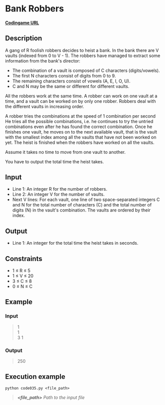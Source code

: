 # Bank Robbers

#### [Codingame URL](https://www.codingame.com/ide/puzzle/bank-robbers)

## Description
A gang of R foolish robbers decides to heist a bank. In the bank there
are V vaults (indexed from 0 to V - 1). The robbers have managed to
extract some information from the bank's director:
- The combination of a vault is composed of C characters (digits/vowels).
- The first N characters consist of digits from 0 to 9.
- The remaining characters consist of vowels (A, E, I, O, U).
- C and N may be the same or different for different vaults.

All the robbers work at the same time. A robber can work on one vault at
a time, and a vault can be worked on by only one robber. Robbers deal
with the different vaults in increasing order.

A robber tries the combinations at the speed of 1 combination per second
He tries all the possible combinations, i.e. he continues to try the
untried combinations even after he has found the correct combination.
Once he finishes one vault, he moves on to the next available vault,
that is the vault with the smallest index among all the vaults that have
not been worked on yet. The heist is finished when the robbers have
worked on all the vaults.

Assume it takes no time to move from one vault to another.

You have to output the total time the heist takes.

## Input
- Line 1: An integer R for the number of robbers.
- Line 2: An integer V for the number of vaults.
- Next V lines: For each vault, one line of two space-separated integers
C and N for the total number of characters (C) and the total number of
digits (N) in the vault's combination. The vaults are ordered by their
index.

## Output
- Line 1: An integer for the total time the heist takes in seconds.

## Constraints
- 1 ≤ R ≤ 5
- 1 ≤ V ≤ 20
- 3 ≤ C ≤ 8
- 0 ≤ N ≤ C

## Example
### Input
> 1\
1\
3 1

### Output
> 250

## Execution example
```
python code035.py <file_path>
```

> **_<file_path>_** *Path to the input file*
